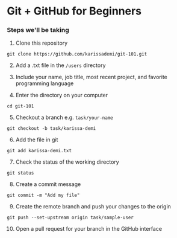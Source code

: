 # Git + GitHub for Beginners

### Steps we'll be taking

1. Clone this repository

```
git clone https://github.com/karissademi/git-101.git
```

2. Add a .txt file in the `/users` directory
3. Include your name, job title, most recent project, and favorite programming language

4. Enter the directory on your computer

```
cd git-101
```

5. Checkout a branch e.g. `task/your-name`

```
git checkout -b task/karissa-demi
```

6. Add the file in git
```
git add karissa-demi.txt
```

7. Check the status of the working directory
```
git status
```

8. Create a commit message
```
git commit -m "Add my file"
```

9. Create the remote branch and push your changes to the origin
```
git push --set-upstream origin task/sample-user
```

10. Open a pull request for your branch in the GitHub interface


